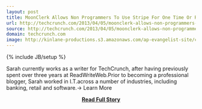 ```yaml
---
layout: post
title: MoonClerk Allows Non Programmers To Use Stripe For One Time Or Recurring Payments
url: http://techcrunch.com/2013/04/05/moonclerk-allows-non-programmers-to-use-stripe-for-one-time-or-recurring-payments/
source: http://techcrunch.com/2013/04/05/moonclerk-allows-non-programmers-to-use-stripe-for-one-time-or-recurring-payments/
domain: techcrunch.com
image: http://kinlane-productions.s3.amazonaws.com/ap-evangelist-site/curated/screenshots/7251_techcrunch_com.png
---
```

{% include JB/setup %}<p>Sarah currently works as a writer for TechCrunch, after having previously spent over three years at ReadWriteWeb.Prior to becoming a professional blogger, Sarah worked in I.T.across a number of industries, including banking, retail and software.→ Learn More</p>
<center><p><a href="http://techcrunch.com/2013/04/05/moonclerk-allows-non-programmers-to-use-stripe-for-one-time-or-recurring-payments/" style='padding:25px; font-sze:18px; font-weight: bold;'>Read Full Story</a></p></center>

